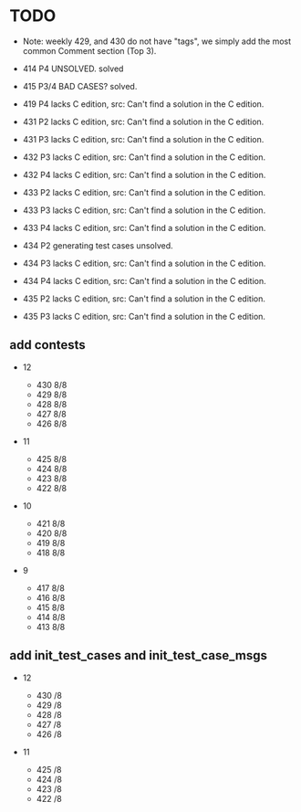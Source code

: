 # TODO

- Note: weekly 429, and 430 do not have "tags", we simply add the most common Comment section (Top 3).

- 414 P4 UNSOLVED. solved
- 415 P3/4 BAD CASES? solved.
- 419 P4 lacks C edition, src: Can't find a solution in the C edition.
- 431 P2 lacks C edition, src: Can't find a solution in the C edition.
- 431 P3 lacks C edition, src: Can't find a solution in the C edition.
- 432 P3 lacks C edition, src: Can't find a solution in the C edition.
- 432 P4 lacks C edition, src: Can't find a solution in the C edition.
- 433 P2 lacks C edition, src: Can't find a solution in the C edition.
- 433 P3 lacks C edition, src: Can't find a solution in the C edition.
- 433 P4 lacks C edition, src: Can't find a solution in the C edition.
- 434 P2 generating test cases unsolved.
- 434 P3 lacks C edition, src: Can't find a solution in the C edition.
- 434 P4 lacks C edition, src: Can't find a solution in the C edition.
- 435 P2 lacks C edition, src: Can't find a solution in the C edition.
- 435 P3 lacks C edition, src: Can't find a solution in the C edition.

## add contests

- 12
    - 430 8/8
    - 429 8/8
    - 428 8/8
    - 427 8/8
    - 426 8/8

- 11 
    - 425 8/8
    - 424 8/8
    - 423 8/8
    - 422 8/8

- 10
    - 421 8/8
    - 420 8/8
    - 419 8/8
    - 418 8/8
    
- 9
    - 417 8/8
    - 416 8/8
    - 415 8/8
    - 414 8/8
    - 413 8/8 

## add init_test_cases and init_test_case_msgs

- 12
    - 430 /8
    - 429 /8
    - 428 /8
    - 427 /8
    - 426 /8

- 11 
    - 425 /8
    - 424 /8
    - 423 /8
    - 422 /8
    